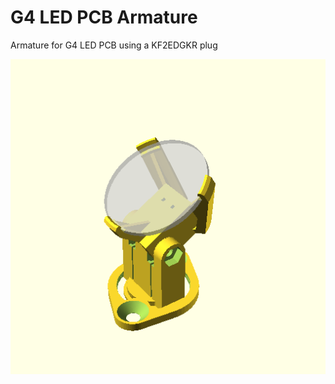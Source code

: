 # G4 LED PCB Armature

Armature for G4 LED PCB using a KF2EDGKR plug

![G4LedPcbArmature](images/G4LedPcbArmature.png)